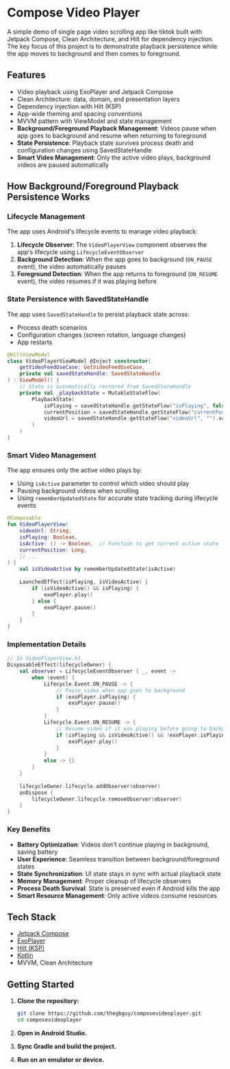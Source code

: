 # Compose Video Player

A simple demo of single page video scrolling app like tiktok built with Jetpack Compose, Clean Architecture, and Hilt for dependency injection. The key focus of this project is to demonstrate playback persistence while the app moves to background and then comes to foreground. 

## Features

- Video playback using ExoPlayer and Jetpack Compose
- Clean Architecture: data, domain, and presentation layers
- Dependency injection with Hilt (KSP)
- App-wide theming and spacing conventions
- MVVM pattern with ViewModel and state management
- **Background/Foreground Playback Management**: Videos pause when app goes to background and resume when returning to foreground
- **State Persistence**: Playback state survives process death and configuration changes using SavedStateHandle
- **Smart Video Management**: Only the active video plays, background videos are paused automatically

## How Background/Foreground Playback Persistence Works

### Lifecycle Management
The app uses Android's lifecycle events to manage video playback:

1. **Lifecycle Observer**: The `VideoPlayerView` component observes the app's lifecycle using `LifecycleEventObserver`
2. **Background Detection**: When the app goes to background (`ON_PAUSE` event), the video automatically pauses
3. **Foreground Detection**: When the app returns to foreground (`ON_RESUME` event), the video resumes if it was playing before

### State Persistence with SavedStateHandle
The app uses `SavedStateHandle` to persist playback state across:
- Process death scenarios
- Configuration changes (screen rotation, language changes)
- App restarts

```kotlin
@HiltViewModel
class VideoPlayerViewModel @Inject constructor(
    getVideoFeedUseCase: GetVideoFeedUseCase,
    private val savedStateHandle: SavedStateHandle
) : ViewModel() {
    // State is automatically restored from SavedStateHandle
    private val _playbackState = MutableStateFlow(
        PlaybackState(
            isPlaying = savedStateHandle.getStateFlow("isPlaying", false).value,
            currentPosition = savedStateHandle.getStateFlow("currentPosition", 0L).value,
            videoUrl = savedStateHandle.getStateFlow("videoUrl", "").value
        )
    )
}
```

### Smart Video Management
The app ensures only the active video plays by:
- Using `isActive` parameter to control which video should play
- Pausing background videos when scrolling
- Using `rememberUpdatedState` for accurate state tracking during lifecycle events

```kotlin
@Composable
fun VideoPlayerView(
    videoUrl: String,
    isPlaying: Boolean,
    isActive: () -> Boolean,  // Function to get current active state
    currentPosition: Long,
    // ...
) {
    val isVideoActive by rememberUpdatedState(isActive)
    
    LaunchedEffect(isPlaying, isVideoActive) {
        if (isVideoActive() && isPlaying) {
            exoPlayer.play()
        } else {
            exoPlayer.pause()
        }
    }
}
```

### Implementation Details

```kotlin
// In VideoPlayerView.kt
DisposableEffect(lifecycleOwner) {
    val observer = LifecycleEventObserver { _, event ->
        when (event) {
            Lifecycle.Event.ON_PAUSE -> {
                // Pause video when app goes to background
                if (exoPlayer.isPlaying) {
                    exoPlayer.pause()
                }
            }
            Lifecycle.Event.ON_RESUME -> {
                // Resume video if it was playing before going to background
                if (isPlaying && isVideoActive() && !exoPlayer.isPlaying) {
                    exoPlayer.play()
                }
            }
            else -> {}
        }
    }
    
    lifecycleOwner.lifecycle.addObserver(observer)
    onDispose {
        lifecycleOwner.lifecycle.removeObserver(observer)
    }
}
```

### Key Benefits
- **Battery Optimization**: Videos don't continue playing in background, saving battery
- **User Experience**: Seamless transition between background/foreground states
- **State Synchronization**: UI state stays in sync with actual playback state
- **Memory Management**: Proper cleanup of lifecycle observers
- **Process Death Survival**: State is preserved even if Android kills the app
- **Smart Resource Management**: Only active videos consume resources

## Tech Stack

- [Jetpack Compose](https://developer.android.com/jetpack/compose)
- [ExoPlayer](https://exoplayer.dev/)
- [Hilt (KSP)](https://dagger.dev/hilt/)
- [Kotlin](https://kotlinlang.org/)
- MVVM, Clean Architecture

## Getting Started

1. **Clone the repository:**
   ```sh
   git clone https://github.com/thegbguy/composevideoplayer.git
   cd composevideoplayer
   ```

2. **Open in Android Studio.**

3. **Sync Gradle and build the project.**

4. **Run on an emulator or device.**